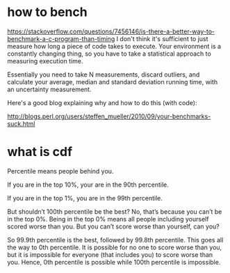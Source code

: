
# how to bench
https://stackoverflow.com/questions/7456146/is-there-a-better-way-to-benchmark-a-c-program-than-timing
I don't think it's sufficient to just measure how long a piece of code takes to execute. Your environment is a constantly changing thing, so you have to take a statistical approach to measuring execution time.

Essentially you need to take N measurements, discard outliers, and calculate your average, median and standard deviation running time, with an uncertainty measurement.

Here's a good blog explaining why and how to do this (with code):

http://blogs.perl.org/users/steffen_mueller/2010/09/your-benchmarks-suck.html

# what is cdf
Percentile means people behind you.

If you are in the top 10%, your are in the 90th percentile.

If you are in the top 1%, you are in the 99th percentile.

But shouldn’t 100th percentile be the best? No, that’s because you can’t be in the top 0%. Being in the top 0% means all people including yourself scored worse than you. But you can’t score worse than yourself, can you?

So 99.9th percentile is the best, followed by 99.8th percentile. This goes all the way to 0th percentile. It is possible for no one to score worse than you, but it is impossible for everyone (that includes you) to score worse than you. Hence, 0th percentile is possible while 100th percentile is impossible.

